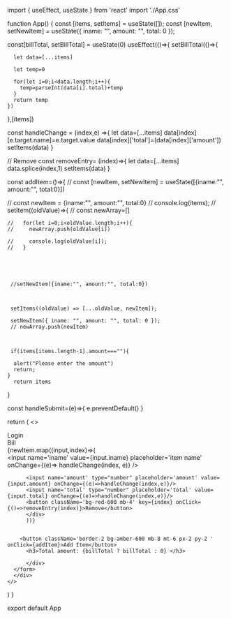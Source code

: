 import { useEffect, useState } from 'react'
import './App.css'

function App() {
  const [items, setItems] = useState([]);
  const [newItem, setNewItem] = useState({ iname: "", amount: "", total: 0 });

  const[billTotal, setBillTotal] = useState(0)
  useEffect(()=>{
    setBillTotal(()=>{

      let data=[...items]

      let temp=0

      for(let i=0;i<data.length;i++){
        temp=parseInt(data[i].total)+temp
      }
      return temp
    })
  },[items])

  const handleChange = (index,e) =>{
    let data=[...items]
    data[index][e.target.name]=e.target.value
    data[index]['total']=(data[index]['amount'])
    setItems(data)
  }

  // Remove
  const removeEntry= (index)=>{
    let data=[...items]
    data.splice(index,1)
    setItems(data)
  }

  const addItem=()=>{
   // const [newItem, setNewItem] = useState([{iname:"", amount:"", total:0}])

   // const newItem = {iname:"", amount:"", total:0}
   // console.log(items);
    // setItem((oldValue)=>{
    //   const newArray=[]

    //   for(let i=0;i<oldValue.length;i++){
    //     newArray.push(oldValue[i])

    //     console.log(oldValue[i]);
    //   }



       
      
     //setNewItem({iname:"", amount:"", total:0})

     

     setItems((oldValue) => [...oldValue, newItem]);

     setNewItem({ iname: "", amount: "", total: 0 });
     // newArray.push(newItem)


     
     if(items[items.length-1].amount===""){
      
      alert("Please enter the amount")
      return;
    }
      return items
    
  }



  const handleSubmit=(e)=>{
    e.preventDefault()
  }

  return (
    <>
      <div className='text-3xl font-bold mb-12 flex justify-center mt-10'>Login</div>
      <div className=' text-xl text-center mb-8 font-bold '>Bill
        <form onSubmit={handleSubmit}>
          <div className="App">
          {newItem.map((input,index)=>(
            <div key={index}>
           <input 
          name='iname'
          value={input.iname}
          placeholder='item name'
          onChange={(e)=> handleChange(index, e)}
           />

          <input name='amount' type="number" placeholder='amount' value={input.amount} onChange={(e)=>handleChange(index,e)}/>
          <input name='total' type="number" placeholder='total' value={input.total} onChange={(e)=>handleChange(index,e)}/>
          <button className='bg-red-600 mb-4' key={index} onClick={()=>removeEntry(index)}>Remove</button>
          </div>
          ))}
          
          
        <button className='border-2 bg-amber-600 mb-8 mt-6 px-2 py-2 ' onClick={addItem}>Add Item</button>
          <h3>Total amount: {billTotal ? billTotal : 0} </h3>
        
          </div>
      </form>
      </div>
    </>
  )
}

export default App
